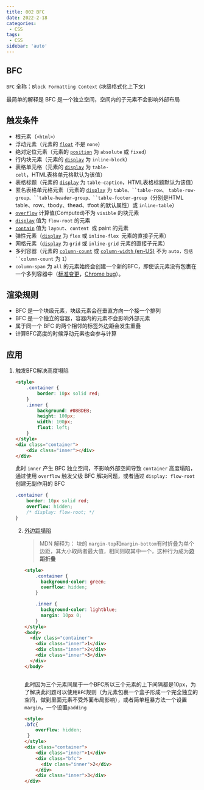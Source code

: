 ```yaml
---
title: 002 BFC
date: 2022-2-18
categories: 
 - CSS
tags:
 - CSS
sidebar: 'auto'
---
```


## BFC

`BFC` 全称：`Block Formatting Context` (块级格式化上下文)

最简单的解释是 BFC 是一个独立空间，空间内的子元素不会影响外部布局

## 触发条件

- 根元素（`<html>）`
- 浮动元素（元素的 [`float`](https://developer.mozilla.org/zh-CN/docs/Web/CSS/float) 不是 `none`）
- 绝对定位元素（元素的 [`position`](https://developer.mozilla.org/zh-CN/docs/Web/CSS/position) 为 `absolute` 或 `fixed`）
- 行内块元素（元素的 [`display`](https://developer.mozilla.org/zh-CN/docs/Web/CSS/display) 为 `inline-block`）
- 表格单元格（元素的 [`display`](https://developer.mozilla.org/zh-CN/docs/Web/CSS/display) 为 `table-cell`，HTML表格单元格默认为该值）
- 表格标题（元素的 [`display`](https://developer.mozilla.org/zh-CN/docs/Web/CSS/display) 为 `table-caption`，HTML表格标题默认为该值）
- 匿名表格单元格元素（元素的 [`display`](https://developer.mozilla.org/zh-CN/docs/Web/CSS/display) 为 `table、``table-row`、 `table-row-group、``table-header-group、``table-footer-group`（分别是HTML table、row、tbody、thead、tfoot 的默认属性）或 `inline-table`）
- [`overflow`](https://developer.mozilla.org/zh-CN/docs/Web/CSS/overflow) 计算值(Computed)不为 `visible` 的块元素
- [`display`](https://developer.mozilla.org/zh-CN/docs/Web/CSS/display) 值为 `flow-root` 的元素
- [`contain`](https://developer.mozilla.org/zh-CN/docs/Web/CSS/contain) 值为 `layout`、`content `或 paint 的元素
- 弹性元素（[`display`](https://developer.mozilla.org/zh-CN/docs/Web/CSS/display) 为 `flex` 或 `inline-flex `元素的直接子元素）
- 网格元素（[`display`](https://developer.mozilla.org/zh-CN/docs/Web/CSS/display) 为 `grid` 或 `inline-grid` 元素的直接子元素）
- 多列容器（元素的 [`column-count`](https://developer.mozilla.org/zh-CN/docs/Web/CSS/column-count) 或 [`column-width` (en-US)](https://developer.mozilla.org/en-US/docs/Web/CSS/column-width) 不为 `auto，包括 ``column-count` 为 `1`）
- `column-span` 为 `all` 的元素始终会创建一个新的BFC，即使该元素没有包裹在一个多列容器中（[标准变更](https://github.com/w3c/csswg-drafts/commit/a8634b96900279916bd6c505fda88dda71d8ec51)，[Chrome bug](https://bugs.chromium.org/p/chromium/issues/detail?id=709362)）。

## 渲染规则

- BFC 是一个块级元素，块级元素会在垂直方向一个接一个排列
- BFC 是一个独立的容器，容器内的元素不会影响外部元素
- 属于同一个 BFC 的两个相邻的标签外边距会发生重叠
- 计算BFC高度的时候浮动元素也会参与计算

## 应用

1. 触发BFC解决高度塌陷

   ```html
   <style>
       .container {
           border: 10px solid red;
       }
       .inner {
           background: #08BDEB;
           height: 100px;
           width: 100px;
           float: left;
       }
   </style>
   <div class="container">
       <div class="inner"></div>
   </div>
   ```

   此时 `inner` 产生 BFC 独立空间，不影响外部空间导致 `container` 高度塌陷，通过使用 `overflow` 触发父级 BFC 解决问题，或者通过 `display: flow-root` 创建无副作用的 BFC

   ```css
   .container {
       border: 10px solid red;
       overflow: hidden;
       /* display: flow-root; */
   }
   ```

   2. [外边距塌陷](#https://developer.mozilla.org/zh-CN/docs/Web/CSS/CSS_Box_Model/Mastering_margin_collapsing)

      > MDN 解释为： 块的 `margin-top`和`margin-bottom`有时折叠为单个边距，其大小取两者最大值，相同则取其中一个，这种行为成为**边距折叠**

      ```html
      <style>
          .container {
            background-color: green;
            overflow: hidden;
          }
      
          .inner {
            background-color: lightblue;
            margin: 10px 0;
          }
      </style>
      <body>
        <div class="container">
          <div class="inner">1</div>
          <div class="inner">2</div>
          <div class="inner">3</div>
        </div>
      </body>
      ```
      
      <img :src="$withBase('/css/02-1.jpg')"></img>
      
      此时因为三个元素同属于一个BFC所以三个元素的上下间隔都是10px，为了解决此问题可以使用`BFC`规则（为元素包裹一个盒子形成一个完全独立的空间，做到里面元素不受外面布局影响），或者简单粗暴方法一个设置`margin`，一个设置`padding`
      
      ```html
      <style>
      .bfc{
          overflow: hidden;
       }
      </style>
      <div class="container">
          <div class="inner">1</div>
          <div class="bfc">
            <div class="inner">2</div>
          </div>
          <div class="inner">3</div>
      </div>
      ```
      
      <img :src="$withBase('/css/02-2.jpg')"></img>
